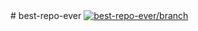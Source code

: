 





<!DOCTYPE html>
<html lang="en">
<title>best-repo-ever/README.md at master · best-repo-ever/branch · GitHub</title>
<head>
# best-repo-ever
</head>
<body><a href="https://github.com/best-repo-ever/branch"><img alt="best-repo-ever/branch" src="https://profile.digital.salesforce.com/images/p/005ed005vtybj23AAA/1748050255/F"></a>
</body>
</html>